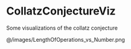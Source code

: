 # CollatzConjectureViz
Some visualizations of the collatz conjecture

@/images/LengthOfOperations_vs_Number.png
